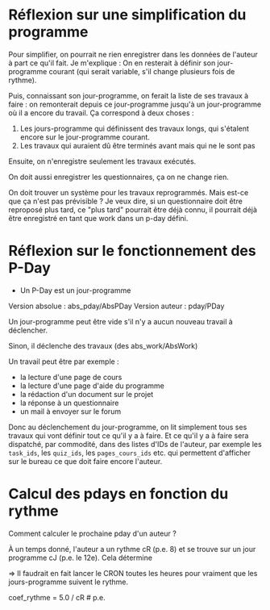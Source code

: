# Réflexion sur une simplification du programme

Pour simplifier, on pourrait ne rien enregistrer dans les données de l'auteur à part ce qu'il fait. Je m'explique : On en resterait à définir son jour-programme courant (qui serait variable, s'il change plusieurs fois de rythme).

Puis, connaissant son jour-programme, on ferait la liste de ses travaux à faire : on remonterait depuis ce jour-programme jusqu'à un jour-programme où il a encore du travail. Ça correspond à deux choses :
  1. Les jours-programme qui définissent des travaux longs, qui s'étalent
     encore sur le jour-programme courant.
  2. Les travaux qui auraient dû être terminés avant mais qui ne le sont pas

Ensuite, on n'enregistre seulement les travaux exécutés.

On doit aussi enregistrer les questionnaires, ça on ne change rien.

On doit trouver un système pour les travaux reprogrammés. Mais est-ce que ça n'est pas prévisible ? Je veux dire, si un questionnaire doit être reproposé plus tard, ce "plus tard" pourrait être déjà connu, il pourrait déjà être enregistré en tant que work dans un p-day défini.


# Réflexion sur le fonctionnement des P-Day

- Un P-Day est un jour-programme

Version absolue : abs_pday/AbsPDay
Version auteur  : pday/PDay

Un jour-programme peut être vide s'il n'y a aucun nouveau travail à déclencher.

Sinon, il déclenche des travaux (des abs_work/AbsWork)

Un travail peut être par exemple :
  - la lecture d'une page de cours
  - la lecture d'une page d'aide du programme
  - la rédaction d'un document sur le projet
  - la réponse à un questionnaire
  - un mail à envoyer sur le forum


Donc au déclenchement du jour-programme, on lit simplement tous ses travaux qui vont définir tout ce qu'il y a à faire. Et ce qu'il y a à faire sera dispatché, par commodité, dans des listes d'IDs de l'auteur, par exemple les `task_ids`, les `quiz_ids`, les `pages_cours_ids` etc. qui permettent d'afficher sur le bureau ce que doit faire encore l'auteur.


# Calcul des pdays en fonction du rythme

Comment calculer le prochaine pday d'un auteur ?

À un temps donné, l'auteur a un rythme cR (p.e. 8) et se trouve sur un jour programme cJ (p.e. le 12e). Cela détermine

=> Il faudrait en fait lancer le CRON toutes les heures pour vraiment que les jours-programme suivent le rythme.

coef_rythme = 5.0 / cR # p.e.
